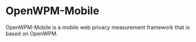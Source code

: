 OpenWPM-Mobile
=======

OpenWPM-Mobile is a mobile web privacy measurement framework that is based on
OpenWPM.

